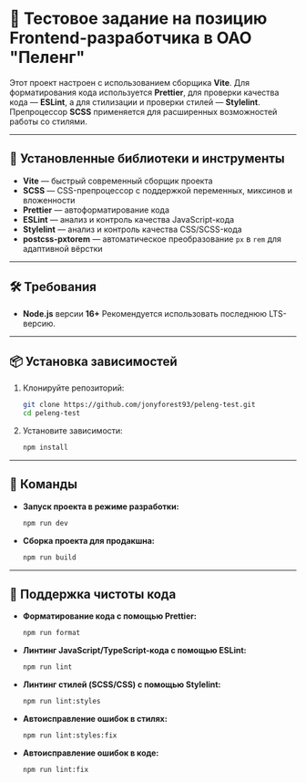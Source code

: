 # 🧪 Тестовое задание на позицию Frontend-разработчика в **ОАО "Пеленг"**

Этот проект настроен с использованием сборщика **Vite**.
Для форматирования кода используется **Prettier**, для проверки качества кода — **ESLint**, а для стилизации и проверки стилей — **Stylelint**.
Препроцессор **SCSS** применяется для расширенных возможностей работы со стилями.

---

## 🔧 Установленные библиотеки и инструменты

- **Vite** — быстрый современный сборщик проекта
- **SCSS** — CSS-препроцессор с поддержкой переменных, миксинов и вложенности
- **Prettier** — автоформатирование кода
- **ESLint** — анализ и контроль качества JavaScript-кода
- **Stylelint** — анализ и контроль качества CSS/SCSS-кода
- **postcss-pxtorem** — автоматическое преобразование `px` в `rem` для адаптивной вёрстки

---

## 🛠 Требования

- **Node.js** версии **16+**
Рекомендуется использовать последнюю LTS-версию.

---

## 📦 Установка зависимостей

1. Клонируйте репозиторий:

   ```bash
   git clone https://github.com/jonyforest93/peleng-test.git
   cd peleng-test
   ```

2. Установите зависимости:

   ```bash
   npm install
   ```

---

## 🚀 Команды

- **Запуск проекта в режиме разработки:**

  ```bash
  npm run dev
  ```

- **Сборка проекта для продакшна:**

  ```bash
  npm run build
  ```

---

## 🧹 Поддержка чистоты кода

- **Форматирование кода с помощью Prettier:**

  ```bash
  npm run format
  ```

- **Линтинг JavaScript/TypeScript-кода с помощью ESLint:**

  ```bash
  npm run lint
  ```

- **Линтинг стилей (SCSS/CSS) с помощью Stylelint:**

  ```bash
  npm run lint:styles
  ```

- **Автоисправление ошибок в стилях:**

  ```bash
  npm run lint:styles:fix
  ```

- **Автоисправление ошибок в коде:**

  ```bash
  npm run lint:fix
  ```
